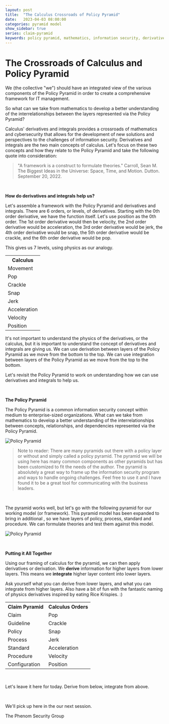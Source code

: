 ```yaml
---
layout: post
title:  "The Calculus Crossroads of Policy Pyramid"
date:   2023-04-03 08:00:00
categories: pyramid model
show_sidebar: true
series: claim-pyramid
keywords: policy pyramid, mathematics, information security, derivatives, integrals
---
```


# The Crossroads of Calculus and Policy Pyramid

We (the collective "we") should have an integrated view of the various components of the Policy Pyramid in order to create a comprehensive framework for IT management. 

So what can we take from mathematics to develop a better understanding of the interrelationships between the layers represented via the Policy Pyramid?

Calculus' derivatives and integrals provides a crossroads of mathematics and cybersecurity that allows for the development of new solutions and perspectives to the challenges of information security. Derivatives and integrals are the two main concepts of calculus. Let's focus on these two concepts and how they relate to the Policy Pyramid and take the following quote into consideration:

> "A framework is a construct to formulate theories." Carroll, Sean M.  The Biggest Ideas in the Universe: Space, Time, and Motion.  Dutton.  September 20, 2022. 

&nbsp;  

<strong>How do derivatives and integrals help us?</strong>

Let's assemble a framework with the Policy Pyramid and derivatives and integrals. There are 6 orders, or levels, of derivatives. Starting with the 0th order derivative, we have the function itself. Let's use position as the 0th order. The 1st order derivative would then be velocity, the 2nd order derivative would be acceleration, the 3rd order derivative would be jerk, the 4th order derivative would be snap, the 5th order derivative would be crackle, and the 6th order derivative would be pop.

This gives us 7 levels, using physics as our analogy. 

<table>
<tr>
<th>Calculus</th>
</tr>
<tr><td>
Movement
</td></tr>
<tr><td>
Pop
</td></tr>
<tr><td>
Crackle
</td></tr>
<tr><td>
Snap
</td></tr>
<tr><td>
Jerk
</td></tr>
<tr><td>
Acceleration
</td></tr>
<tr><td>
Velocity
</td></tr>
<tr><td>
Position
</td></tr>
</table>

It's not important to understand the physics of the derivatives, or the calculus, but it is important to understand the concept of derivatives and integrals are giving us. We can use derivation between layers of the Policy Pyramid as we move from the bottom to the top. We can use integration between layers of the Policy Pyramid as we move from the top to the bottom. 

Let's revisit the Policy Pyramid to work on understanding how we can use derivatives and integrals to help us.

&nbsp;  

<strong>The Policy Pyramid</strong>

The Policy Pyramid is a common information security concept within medium to enterprise-sized organizations. What can we take from mathematics to develop a better understanding of the interrelationships between concepts, relationships, and dependencies represented via the Policy Pyramid. 

![Policy Pyramid](/img/phenom-security-policy-pyramid.png)

> Note to reader: There are many pyramids out there with a policy layer or without and simply called a policy pyramid. The pyramid we will be using here has many common components as other pyramids but has been customized to fit the needs of the author. The pyramid is absolutely a great way to frame up the information security program and ways to handle ongoing challenges. Feel free to use it and I have found it to be a great tool for communicating with the business leaders.

&nbsp;  

The pyramid works well, but let's go with the following pyramid for our working model (or framework). This pyramid model has been expanded to bring in additional , so we have layers of policy, process, standard and procedure. We can formulate theories and test them against this model. 

![Policy Pyramid](/img/phenom-security-claim-pyramid.png)

&nbsp;  

<strong>Putting it All Together</strong>

Using our framing of calculus for the pyramid, we can then apply derivatives or derivation. We __derive__ information for higher layers from lower layers. This means we __integrate__ higher layer content into lower layers.

Ask yourself what you can derive from lower layers, and what you can integrate from higher layers. Also have a bit of fun with the fantastic naming of physics derivatives inspired by eating Rice Krispies. :) 

<table>
<tr>
<th>Claim Pyramid</th>
<th>Calculus Orders</th>
</tr>
<tr>
<td>Claim</td><td>Pop</td>
</tr>
<tr>
<td>Guideline</td><td>Crackle</td>
</tr>
<tr>
<td>Policy</td><td>Snap</td>
</tr>
<tr>
<td>Process</td><td>Jerk</td>
</tr>
<tr>
<td>Standard</td><td>Acceleration</td>
</tr>
<tr>
<td>Procedure</td><td>Velocity</td>
</tr>
<tr>
<td>Configuration</td><td>Position</td>
</tr>
</table>

&nbsp;  

Let's leave it here for today. Derive from below, integrate from above. 

&nbsp;  

We'll pick up here in the our next session. 

The Phenom Security Group